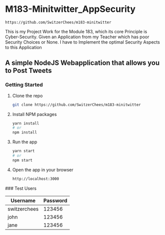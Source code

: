 # M183-Minitwitter_AppSecurity

    https://github.com/SwitzerChees/m183-minitwitter
 
 This is my Project Work for the Module 183, which its core Principle is Cyber-Security. Given an Application from my Teacher which has poor Security Choices or None. I have to Implement the optimal Security Aspects to this Application

## A simple NodeJS Webapplication that allows you to Post Tweets

### Getting Started

1. Clone the repo
   ```sh
   git clone https://github.com/SwitzerChees/m183-minitwitter
   ```
2. Install NPM packages
   ```sh
   yarn install
   # or
   npm install
   ```
3. Run the app
   ```sh
   yarn start
   # or
   npm start
   ```
4. Open the app in your browser
   ```sh
   http://localhost:3000
   ```

### Test Users

| Username     | Password |
| ------------ | -------- |
| switzerchees | 123456   |
| john         | 123456   |
| jane         | 123456   |

